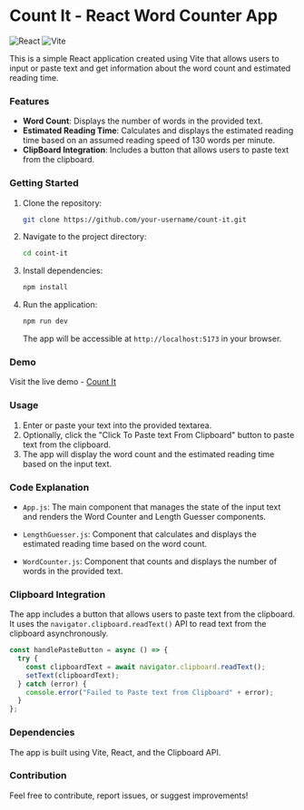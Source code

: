 # Count It - React Word Counter App

![React](https://img.shields.io/badge/React-17.0.2-blue) ![Vite](https://img.shields.io/badge/Vite-2.6.0-brightgreen)

This is a simple React application created using Vite that allows users to input or paste text and get information about the word count and estimated reading time.

### Features

- **Word Count**: Displays the number of words in the provided text.
- **Estimated Reading Time**: Calculates and displays the estimated reading time based on an assumed reading speed of 130 words per minute.
- **ClipBoard Integration**: Includes a button that allows users to paste text from the clipboard.

### Getting Started

1. Clone the repository:

   ```bash
   git clone https://github.com/your-username/count-it.git
   ```

2. Navigate to the project directory:

   ```bash
   cd coint-it
   ```

3. Install dependencies:

   ```bash
   npm install
   ```

4. Run the application:

   ```bash
   npm run dev
   ```

   The app will be accessible at `http://localhost:5173` in your browser.

### Demo

Visit the live demo - [Count It]((https://count-it-eight.vercel.app/))

### Usage

1. Enter or paste your text into the provided textarea.
2. Optionally, click the "Click To Paste text From Clipboard" button to paste text from the clipboard.
3. The app will display the word count and the estimated reading time based on the input text.

### Code Explanation

- `App.js`: The main component that manages the state of the input text and renders the Word Counter and Length Guesser components.

- `LengthGuesser.js`: Component that calculates and displays the estimated reading time based on the word count.

- `WordCounter.js`: Component that counts and displays the number of words in the provided text.

### Clipboard Integration

The app includes a button that allows users to paste text from the clipboard. It uses the `navigator.clipboard.readText()` API to read text from the clipboard asynchronously.

```javascript
const handlePasteButton = async () => {
  try {
    const clipboardText = await navigator.clipboard.readText();
    setText(clipboardText);
  } catch (error) {
    console.error("Failed to Paste text from Clipboard" + error);
  }
};
```

### Dependencies

The app is built using Vite, React, and the Clipboard API.

### Contribution
Feel free to contribute, report issues, or suggest improvements!
